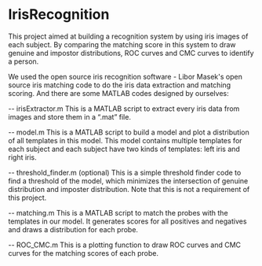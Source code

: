 # IrisRecognition

This project aimed at building a recognition system by using iris images of each subject. 
By comparing the matching score in this system to draw genuine and impostor distributions, ROC curves and CMC curves to identify a person.

We used the open source iris recognition software - Libor Masek's open source iris matching code to do the iris data extraction and matching scoring. And there are some MATLAB codes designed by ourselves:

-- irisExtractor.m
This is a MATLAB script to extract every iris data from images and store them in a “.mat” file.

-- model.m
This is a MATLAB script to build a model and plot a distribution of all templates in this model. This model contains multiple templates for each subject and each subject have two kinds of templates: left iris and right iris.

-- threshold_finder.m (optional)
This is a simple threshold finder code to find a threshold of the model, which minimizes the intersection of genuine distribution and imposter distribution. Note that this is not a requirement of this project.

-- matching.m
This is a MATLAB script to match the probes with the templates in our model. It generates scores for all positives and negatives and draws a distribution for each probe.

-- ROC_CMC.m
This is a plotting function to draw ROC curves and CMC curves for the matching scores of each probe.